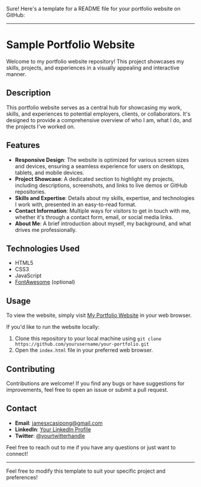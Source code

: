 Sure! Here's a template for a README file for your portfolio website on GitHub:

---

# Sample Portfolio Website

Welcome to my portfolio website repository! This project showcases my skills, projects, and experiences in a visually appealing and interactive manner.

## Description

This portfolio website serves as a central hub for showcasing my work, skills, and experiences to potential employers, clients, or collaborators. It's designed to provide a comprehensive overview of who I am, what I do, and the projects I've worked on.

## Features

- **Responsive Design**: The website is optimized for various screen sizes and devices, ensuring a seamless experience for users on desktops, tablets, and mobile devices.
- **Project Showcase**: A dedicated section to highlight my projects, including descriptions, screenshots, and links to live demos or GitHub repositories.
- **Skills and Expertise**: Details about my skills, expertise, and technologies I work with, presented in an easy-to-read format.
- **Contact Information**: Multiple ways for visitors to get in touch with me, whether it's through a contact form, email, or social media links.
- **About Me**: A brief introduction about myself, my background, and what drives me professionally.

## Technologies Used

- HTML5
- CSS3
- JavaScript
- [FontAwesome](https://fontawesome.com/) (optional)

## Usage

To view the website, simply visit [My Portfolio Website](https://yourportfolio.com/) in your web browser.

If you'd like to run the website locally:

1. Clone this repository to your local machine using `git clone https://github.com/yourusername/your-portfolio.git`
2. Open the `index.html` file in your preferred web browser.

## Contributing

Contributions are welcome! If you find any bugs or have suggestions for improvements, feel free to open an issue or submit a pull request.

## Contact

- **Email**: [jamesxcasipong@gmail.com](mailto:jamesxcasipong@gmail.com)
- **LinkedIn**: [Your LinkedIn Profile](https://www.linkedin.com/in/james-casipong-65ba90244)
- **Twitter**: [@yourtwitterhandle](https://twitter.com/ArisuJz)

Feel free to reach out to me if you have any questions or just want to connect!

---

Feel free to modify this template to suit your specific project and preferences!
